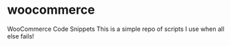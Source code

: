 # woocommerce
WooCommerce Code Snippets
This is a simple repo of scripts I use when all else fails!
